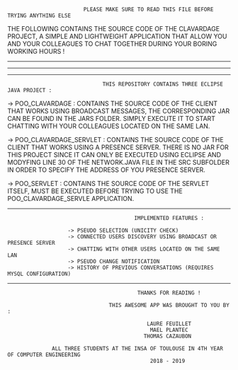                             PLEASE MAKE SURE TO READ THIS FILE BEFORE TRYING ANYTHING ELSE 

THE FOLLOWING CONTAINS THE SOURCE CODE OF THE CLAVARDAGE PROJECT, A SIMPLE AND LIGHTWEIGHT APPLICATION THAT ALLOW YOU AND YOUR COLLEAGUES TO CHAT TOGETHER DURING YOUR BORING WORKING HOURS !


*********************************************************************************************************************************
*********************************************************************************************************************************
*********************************************************************************************************************************

                                  THIS REPOSITORY CONTAINS THREE ECLIPSE JAVA PROJECT :

-> POO_CLAVARDAGE : CONTAINS THE SOURCE CODE OF THE CLIENT THAT WORKS USING BROADCAST MESSAGES, THE CORRESPONDING JAR CAN BE
   FOUND IN THE JARS FOLDER. SIMPLY EXECUTE IT TO START CHATTING WITH YOUR COLLEAGUES LOCATED ON THE SAME LAN.
                      
-> POO_CLAVARDAGE_SERVLET : CONTAINS THE SOURCE CODE OF THE CLIENT THAT WORKS USING A PRESENCE SERVER. THERE IS NO JAR FOR THIS
   PROJECT SINCE IT CAN ONLY BE EXECUTED USING ECLIPSE AND MODYFING LINE 30 OF THE NETWORK.JAVA FILE IN THE SRC SUBFOLDER IN ORDER 
   TO SPECIFY THE ADDRESS OF YOU PRESENCE SERVER.
                              
-> POO_SERVLET : CONTAINS THE SOURCE CODE OF THE SERVLET ITSELF, MUST BE EXECUTED BEFORE TRYING TO USE THE POO_CLAVARDAGE_SERVLE APPLICATION.
                   
*********************************************************************************************************************************
              
                                            IMPLEMENTED FEATURES :  

                       -> PSEUDO SELECTION (UNICITY CHECK)
                       -> CONNECTED USERS DISCOVERY USING BROADCAST OR PRESENCE SERVER
                       -> CHATTING WITH OTHER USERS LOCATED ON THE SAME LAN
                       -> PSEUDO CHANGE NOTIFICATION
                       -> HISTORY OF PREVIOUS CONVERSATIONS (REQUIRES MYSQL CONFIGURATION)

*********************************************************************************************************************************

                                             THANKS FOR READING !

                                    THIS AWESOME APP WAS BROUGHT TO YOU BY :

                                                LAURE FEUILLET
                                                 MAEL PLANTEC
                                               THOMAS CAZAUBON

                  ALL THREE STUDENTS AT THE INSA OF TOULOUSE IN 4TH YEAR OF COMPUTER ENGINEERING
                                                 2018 - 2019
